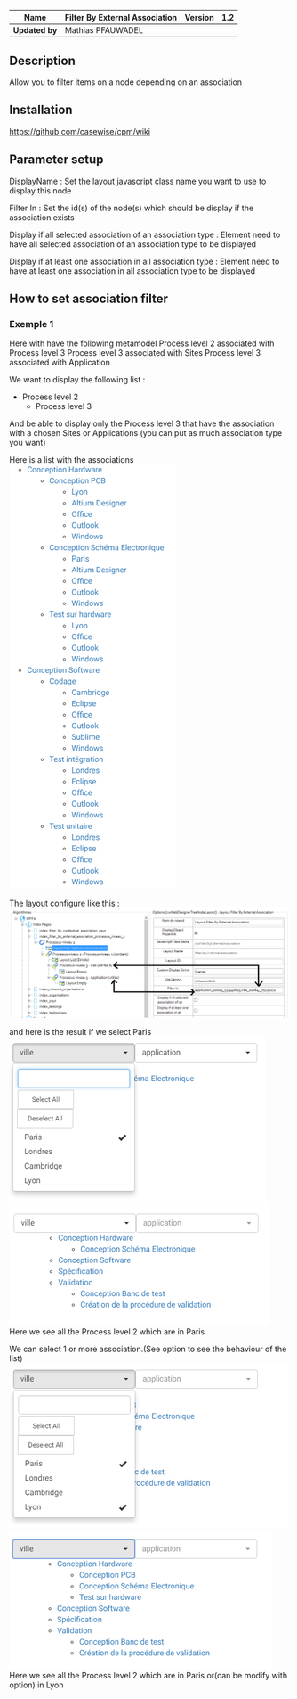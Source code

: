 | **Name** | **Filter By External Association** | **Version** | 1.2 |
| --- | --- | --- | --- |
| **Updated by** | Mathias PFAUWADEL |

## Description 
Allow you to filter items on a node depending on an association

## Installation
https://github.com/casewise/cpm/wiki

## Parameter setup 

DisplayName : Set the layout javascript class name you want to use to display this node

Filter In : Set the id(s) of the node(s) which should be display if the association exists

Display if all selected association of an association type : Element need to have all selected association of an association type to be displayed

Display if at least one association in all association type : Element need to have at least one association in all association type to be displayed

## How to set association filter
### Exemple 1
Here with have the following metamodel
Process level 2 associated with Process level 3
Process level 3 associated with Sites
Process level 3 associated with Application


We want to display the following list :
- Process level 2
  - Process level 3

And be able to display only the Process level 3 that have the association with a chosen Sites or Applications (you can put as much association type you want)

Here is a list with the associations
![](https://raw.githubusercontent.com/nevakee716/FilterByExternalAssociation/master/screen/1.png)

The layout configure like this : 
![](https://raw.githubusercontent.com/nevakee716/FilterByExternalAssociation/master/screen/2.png)

and here is the result if we select Paris
![](https://raw.githubusercontent.com/nevakee716/FilterByExternalAssociation/master/screen/3.png)
![](https://raw.githubusercontent.com/nevakee716/FilterByExternalAssociation/master/screen/4.png)
Here we see all the Process level 2 which are in Paris

We can select 1 or more association.(See option to see the behaviour of the list)
![](https://raw.githubusercontent.com/nevakee716/FilterByExternalAssociation/master/screen/5.png)
![](https://raw.githubusercontent.com/nevakee716/FilterByExternalAssociation/master/screen/6.png)
Here we see all the Process level 2 which are in Paris or(can be modify with option) in Lyon






